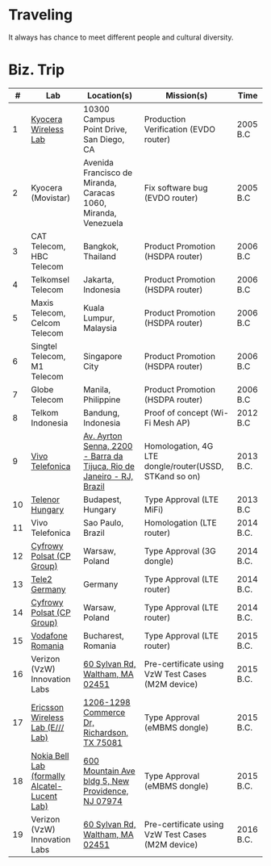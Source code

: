 # Traveling

It always has chance to meet different people and cultural diversity.
# Biz. Trip

| # | Lab                          | Location(s)                            | Mission(s)                             | Time      |
|---|------------------------------|----------------------------------------|----------------------------------------|-----------|
| 1 | [Kyocera Wireless Lab](https://kyoceramobile.com/) | 10300 Campus Point Drive, San Diego, CA | Production Verification (EVDO router)  | 2005 B.C  |
| 2 | Kyocera (Movistar)           | Avenida Francisco de Miranda, Caracas 1060, Miranda, Venezuela | Fix software bug (EVDO router) | 2005 B.C |
| 3 | CAT Telecom, HBC Telecom     | Bangkok, Thailand                      | Product Promotion (HSDPA router)                    | 2006 B.C  |
| 4 | Telkomsel Telecom            | Jakarta, Indonesia                     | Product Promotion (HSDPA router)                    | 2006 B.C  |
| 5 | Maxis Telecom, Celcom Telecom | Kuala Lumpur, Malaysia                 | Product Promotion (HSDPA router)                     | 2006 B.C  |
| 6 | Singtel Telecom, M1 Telecom   | Singapore City                         | Product Promotion (HSDPA router) | 2006 B.C  |
| 7 | Globe Telecom                 | Manila, Philippine                     | Product Promotion (HSDPA router) | 2006 B.C  |
| 8 | Telkom Indonesia              | Bandung, Indonesia                     | Proof of concept (Wi-Fi Mesh AP) | 2012 B.C  |
| 9 | [Vivo Telefonica](https://www.telefonica.com.br/)               |[Av. Ayrton Senna, 2200 - Barra da Tijuca, Rio de Janeiro - RJ, Brazil](https://goo.gl/maps/dsJTogoMKdZhfiWt9)                | Homologation, 4G LTE dongle/router(USSD, STKand so on)    | 2013 B.C. |
| 10 | [Telenor Hungary](https://www.telenor.hu/) | Budapest, Hungary | Type Approval (LTE MiFi) | 2013 B.C  |
|11 | Vivo Telefonica                         | Sao Paulo, Brazil                      | Homologation (LTE router) | 2014 B.C. |
|12 | [Cyfrowy Polsat (CP Group)](https://www.cyfrowypolsat.pl/) | Warsaw, Poland	| Type Approval (3G dongle) | 2014 B.C. |
|13 | [Tele2 Germany](https://www.tele2.com/) | Germany                                | Type Approval (LTE router) | 2014 B.C. |
|14 | [Cyfrowy Polsat (CP Group)](https://www.cyfrowypolsat.pl/) | Warsaw, Poland	   | Type Approval (LTE router) | 2014 B.C. |
|15 | [Vodafone Romania](https://www.vodafone.ro/)| Bucharest, Romania                     | Type Approval (LTE router)| 2015 B.C. |
|16 | Verizon (VzW) Innovation Labs	          | [60 Sylvan Rd, Waltham, MA 02451](https://goo.gl/maps/myfDeiUNgeFPJU46A)| Pre-certificate using VzW Test Cases (M2M device)   | 2015 B.C. |
|17 | [Ericsson Wireless Lab (E/// Lab)](https://www.contractlaboratory.com/labclass/directories/laboratories.cfm?ERICSSON-WIRELESS-INTEROPERABILITY-LAB&i=067942A3D22A87F039C2A7934F7214D1)	                | [1206-1298 Commerce Dr, Richardson, TX 75081](https://goo.gl/maps/QaSbUfrpqRBE8u7d8)                   | Type Approval (eMBMS dongle) 	            | 2015 B.C. |
|18 | [Nokia Bell Lab (formally Alcatel-Lucent Lab)](https://www.bell-labs.com/#gref) |	[600 Mountain Ave bldg 5, New Providence, NJ 07974](https://goo.gl/maps/jH6fK4fjRE2BTaeN8) | Type Approval (eMBMS dongle)             | 2015 B.C. |
|19 | Verizon (VzW) Innovation Labs	          | [60 Sylvan Rd, Waltham, MA 02451](https://goo.gl/maps/myfDeiUNgeFPJU46A)	               | Pre-certificate using VzW Test Cases (M2M device)    | 2016 B.C. |
